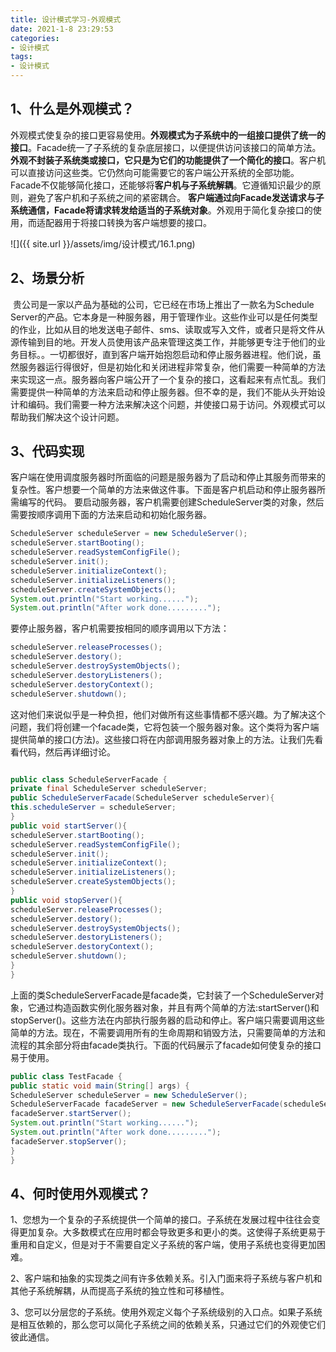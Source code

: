 ```yaml
---
title: 设计模式学习-外观模式
date: 2021-1-8 23:29:53
categories:
- 设计模式
tags:
- 设计模式
---
```


## 1、什么是外观模式？

​       外观模式使复杂的接口更容易使用。**外观模式为子系统中的一组接口提供了统一的接口**。Facade统一了子系统的复杂底层接口，以便提供访问该接口的简单方法。**外观不封装子系统类或接口，它只是为它们的功能提供了一个简化的接口**。客户机可以直接访问这些类。它仍然向可能需要它的客户端公开系统的全部功能。Facade不仅能够简化接口，还能够将**客户机与子系统解耦**。它遵循知识最少的原则，避免了客户机和子系统之间的紧密耦合。            **客户端通过向Facade发送请求与子系统通信，Facade将请求转发给适当的子系统对象**。外观用于简化复杂接口的使用，而适配器用于将接口转换为客户端想要的接口。

![]({{ site.url }}/assets/img/设计模式/16.1.png)


## 2、场景分析

​       贵公司是一家以产品为基础的公司，它已经在市场上推出了一款名为Schedule Server的产品。它本身是一种服务器，用于管理作业。这些作业可以是任何类型的作业，比如从目的地发送电子邮件、sms、读取或写入文件，或者只是将文件从源传输到目的地。开发人员使用该产品来管理这类工作，并能够更专注于他们的业务目标。。一切都很好，直到客户端开始抱怨启动和停止服务器进程。他们说，虽然服务器运行得很好，但是初始化和关闭进程非常复杂，他们需要一种简单的方法来实现这一点。服务器向客户端公开了一个复杂的接口，这看起来有点忙乱。我们需要提供一种简单的方法来启动和停止服务器。但不幸的是，我们不能从头开始设计和编码。我们需要一种方法来解决这个问题，并使接口易于访问。外观模式可以帮助我们解决这个设计问题。

## 3、代码实现

​    客户端在使用调度服务器时所面临的问题是服务器为了启动和停止其服务而带来的复杂性。客户想要一个简单的方法来做这件事。下面是客户机启动和停止服务器所需编写的代码。
   要启动服务器，客户机需要创建ScheduleServer类的对象，然后需要按顺序调用下面的方法来启动和初始化服务器。

```java
ScheduleServer scheduleServer = new ScheduleServer();
scheduleServer.startBooting();
scheduleServer.readSystemConfigFile();
scheduleServer.init();
scheduleServer.initializeContext();
scheduleServer.initializeListeners();
scheduleServer.createSystemObjects();
System.out.println("Start working......");
System.out.println("After work done.........");
```

要停止服务器，客户机需要按相同的顺序调用以下方法：

```java
scheduleServer.releaseProcesses();
scheduleServer.destory();
scheduleServer.destroySystemObjects();
scheduleServer.destoryListeners();
scheduleServer.destoryContext();
scheduleServer.shutdown();
```

这对他们来说似乎是一种负担，他们对做所有这些事情都不感兴趣。为了解决这个问题，我们将创建一个facade类，它将包装一个服务器对象。这个类将为客户端提供简单的接口(方法)。这些接口将在内部调用服务器对象上的方法。让我们先看看代码，然后再详细讨论。

```java

public class ScheduleServerFacade {
private final ScheduleServer scheduleServer;
public ScheduleServerFacade(ScheduleServer scheduleServer){
this.scheduleServer = scheduleServer;
}
public void startServer(){
scheduleServer.startBooting();
scheduleServer.readSystemConfigFile();
scheduleServer.init();
scheduleServer.initializeContext();
scheduleServer.initializeListeners();
scheduleServer.createSystemObjects();
}
public void stopServer(){
scheduleServer.releaseProcesses();
scheduleServer.destory();
scheduleServer.destroySystemObjects();
scheduleServer.destoryListeners();
scheduleServer.destoryContext();
scheduleServer.shutdown();
}
}
```

​	上面的类ScheduleServerFacade是facade类，它封装了一个ScheduleServer对象，它通过构造函数实例化服务器对象，并且有两个简单的方法:startServer()和stopServer()。这些方法在内部执行服务器的启动和停止。客户端只需要调用这些简单的方法。现在，不需要调用所有的生命周期和销毁方法，只需要简单的方法和流程的其余部分将由facade类执行。下面的代码展示了facade如何使复杂的接口易于使用。

```java
public class TestFacade {
public static void main(String[] args) {
ScheduleServer scheduleServer = new ScheduleServer();
ScheduleServerFacade facadeServer = new ScheduleServerFacade(scheduleServer);
facadeServer.startServer();
System.out.println("Start working......");
System.out.println("After work done.........");
facadeServer.stopServer();
}
}
```

## 4、何时使用外观模式？

1、您想为一个复杂的子系统提供一个简单的接口。子系统在发展过程中往往会变得更加复杂。大多数模式在应用时都会导致更多和更小的类。这使得子系统更易于重用和自定义，但是对于不需要自定义子系统的客户端，使用子系统也变得更加困难。

2、客户端和抽象的实现类之间有许多依赖关系。引入门面来将子系统与客户机和其他子系统解耦，从而提高子系统的独立性和可移植性。

3、您可以分层您的子系统。使用外观定义每个子系统级别的入口点。如果子系统是相互依赖的，那么您可以简化子系统之间的依赖关系，只通过它们的外观使它们彼此通信。

